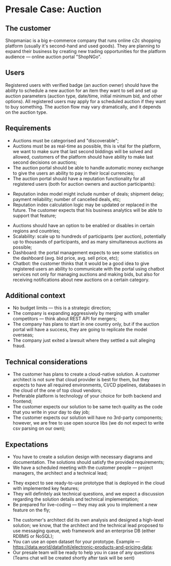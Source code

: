 # Presale Case: Auction
 
## The customer
 
Shopmaniac is a big e-commerce company that runs online c2c shopping platform (usually it's second-hand and used goods). They are planning to expand their business by creating new trading opportunities for the platform audience — online auction portal "ShopNGo".
 
## Users
 
Registered users with verified badge (an auction owner) should have the ability to schedule a new auction for an item they want to sell and set up auction parameters (auction type, date/time, initial minimum bid, and other options). All registered users may apply for a scheduled auction if they want to buy something. The auction flow may vary dramatically, and it depends on the auction type.
 
## Requirements
 
- Auctions must be categorised and "discoverable";
- Auctions must be as real-time as possible, this is vital for the platform, we want to make sure that last second biddings will be solved and allowed, customers of the platform should have ability to make last second decisions on auctions;
- The auction portal should be able to handle automatic money exchange to give the users an ability to pay in their local currencies;
- The auction portal should have a reputation functionality for all registered users (both for auction owners and auction participants):
* Reputation index model might include number of deals; shipment delay; payment reliability; number of cancelled deals, etc;
* Reputation index calculation logic may be updated or replaced in the future. The customer expects that his business analytics will be able to support that feature;
- Auctions should have an option to be enabled or disables in certain regions and countries;
- Scalability: scale up to hundreds of participants (per auction), potentially up to thousands of participants, and as many simultaneous auctions as possible;
- Dashboard: the portal management expects to see some statistics on the dashboard (avg. bid price, avg. sell price, etc);
- Chatbot: the customer thinks that it would be a good idea to give registered users an ability to communicate with the portal using chatbot services not only for managing auctions and making bids, but also for receiving notifications about new auctions on a certain category.
 
## Additional context
 
- No budget limits — this is a strategic direction;
- The company is expanding aggressively by merging with smaller competitors — think about REST API for mergers;
- The company has plans to start in one country only, but if the auction portal will have a success, they are going to replicate the model overseas;
- The company just exited a lawsuit where they settled a suit alleging fraud.
 
## Technical considerations
 
- The customer has plans to create a cloud-native solution. A customer architect is not sure that cloud provider is best for them, but they expects to have all required environments, CI/CD pipelines, databases in the cloud of the one of top cloud vendors;
- Preferable platform is technology of your choice for both backend and frontend;
- The customer expects our solution to be same tech quality as the code that you write in your day to day job;
- The customer expects our solution will have no 3rd-party components; however, we are free to use open source libs (we do not expect to write csv parsing on our own);
 
## Expectations
 
- You have to create a solution design with necessary diagrams and documentation. The solutions should satisfy the provided requirements;
- We have a scheduled meeting with the customer people — project managers, the architect and a technical lead;
* They expect to see ready-to-use prototype that is deployed in the cloud with implemented key features;
* They will definitely ask technical questions, and we expect a discussion regarding the solution details and technical implementation;
* Be prepared for live-coding — they may ask you to implement a new feature on the fly;
- The customer's architect did its own analysis and designed a high-level solution; we know, that the architect and the technical lead proposed to use messaging queue, web framework and an enterprise DB (either RDBMS or NoSQL);
- You can use an open dataset for your prototype. Example — https://data.world/datafiniti/electronic-products-and-pricing-data; 
- Our presale team will be ready to help you in case of any questions (Teams chat will be created shortly after task will be sent)
